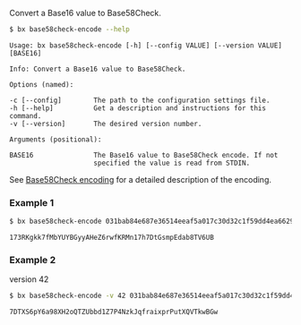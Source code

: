Convert a Base16 value to Base58Check.
```sh
$ bx base58check-encode --help
```
```
Usage: bx base58check-encode [-h] [--config VALUE] [--version VALUE]
[BASE16]

Info: Convert a Base16 value to Base58Check.

Options (named):

-c [--config]        The path to the configuration settings file.
-h [--help]          Get a description and instructions for this command.
-v [--version]       The desired version number.

Arguments (positional):

BASE16               The Base16 value to Base58Check encode. If not
                     specified the value is read from STDIN.
```
See [Base58Check encoding](https://en.bitcoin.it/wiki/Base58Check_encoding) for a detailed description of the encoding.
### Example 1
```sh
$ bx base58check-encode 031bab84e687e36514eeaf5a017c30d32c1f59dd4ea6629da7970ca374513dd006
```
```
173RKgkk7fMbYUYBGyyAHeZ6rwfKRMn17h7DtGsmpEdab8TV6UB
```
### Example 2
version 42
```sh
$ bx base58check-encode -v 42 031bab84e687e36514eeaf5a017c30d32c1f59dd4ea6629da7970ca374513dd006
```
```
7DTXS6pY6a98XH2oQTZUbbd1Z7P4NzkJqfraixprPutXQVTkwBGw
```